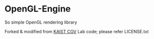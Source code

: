 OpenGL-Engine
=============

So simple OpenGL rendering library

Forked & modified from [KAIST CGV](http://cgv.kaist.ac.kr/) Lab code; please refer LICENSE.txt